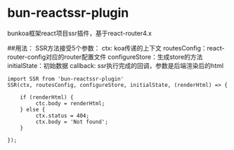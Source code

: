 # bun-reactssr-plugin
bunkoa框架react项目ssr插件，基于react-router4.x

##用法：
SSR方法接受5个参数：
ctx: koa传递的上下文
routesConfig：react-router-config对应的router配置文件
configureStore：生成store的方法
initialState：初始数据
callback: ssr执行完成的回调，参数是后端渲染后的html

```
import SSR from 'bun-reactssr-plugin'
SSR(ctx, routesConfig, configureStore, initialState, (renderHtml) => {
            
    if (renderHtml) {
         ctc.body = renderHtml;      
    } else {
         ctx.status = 404;
         ctx.body = 'Not found';
    }
            
});
```
